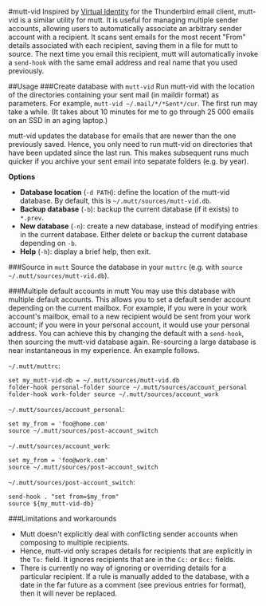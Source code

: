 #mutt-vid
Inspired by [Virtual Identity](https://www.absorb.it/virtual-id) for the Thunderbird email client, mutt-vid is a similar utility for mutt. It is useful for managing multiple sender accounts, allowing users to automatically associate an arbitrary sender account with a recipient. It scans sent emails for the most recent "From" details associated with each recipient, saving them in a file for mutt to source. The next time you email this recipient, mutt will automatically invoke a `send-hook` with the same email address and real name that you used previously.

##Usage
###Create database with `mutt-vid`
Run mutt-vid with the location of the directories containing your sent mail (in maildir format) as parameters. For example, `mutt-vid ~/.mail/*/*Sent*/cur`. The first run may take a while. (It takes about 10 minutes for me to go through 25 000 emails on an SSD in an aging laptop.)

mutt-vid updates the database for emails that are newer than the one previously saved. Hence, you only need to run mutt-vid on directories that have been updated since the last run. This makes subsequent runs much quicker if you archive your sent email into separate folders (e.g. by year).

**Options**
* **Database location** (`-d PATH`): define the location of the mutt-vid database. By default, this is `~/.mutt/sources/mutt-vid.db`.
* **Backup database** (`-b`): backup the current database (if it exists) to `*.prev`.
* **New database** (`-n`): create a new database, instead of modifying entries in the current database. Either delete or backup the current database depending on `-b`.
* **Help** (`-h`): display a brief help, then exit.

###Source in `mutt`
Source the database in your `muttrc` (e.g. with `source ~/.mutt/sources/mutt-vid.db`).

###Multiple default accounts in mutt
You may use this database with multiple default accounts. This allows you to set a default sender account depending on the current mailbox. For example, if you were in your work account's mailbox, email to a new recipient would be sent from your work account; if you were in your personal account, it would use your personal address. You can achieve this by changing the default with a `send-hook`, then sourcing the mutt-vid database again. Re-sourcing a large database is near instantaneous in my experience. An example follows.

`~/.mutt/muttrc`:

    set my_mutt-vid-db = ~/.mutt/sources/mutt-vid.db
    folder-hook personal-folder source ~/.mutt/sources/account_personal
    folder-hook work-folder source ~/.mutt/sources/account_work

`~/.mutt/sources/account_personal`:

    set my_from = 'foo@home.com'
    source ~/.mutt/sources/post-account_switch

`~/.mutt/sources/account_work`:

    set my_from = 'foo@work.com'
    source ~/.mutt/sources/post-account_switch

`~/.mutt/sources/post-account_switch`:

    send-hook . "set from=$my_from"
    source ${my_mutt-vid-db}

###Limitations and workarounds
* Mutt doesn't explicitly deal with conflicting sender accounts when composing to multiple recipients.
* Hence, mutt-vid only scrapes details for recipients that are explicitly in the `To:` field. It ignores recipients that are in the `Cc:` or `Bcc:` fields.
* There is currently no way of ignoring or overriding details for a particular recipient. If a rule is manually added to the database, with a date in the far future as a comment (see previous entries for format), then it will never be replaced.
